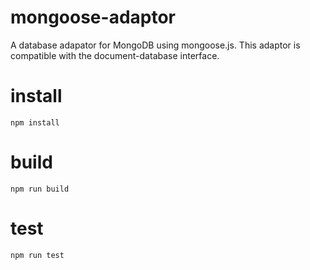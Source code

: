 # mongoose-adaptor

A database adapator for MongoDB using mongoose.js.
This adaptor is compatible with the document-database interface.

# install

```
npm install
```


# build

```
npm run build
```


# test

```
npm run test
```
